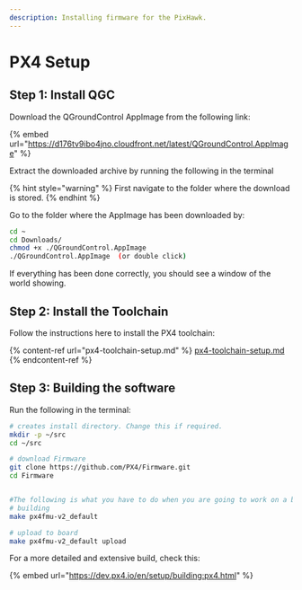 ```yaml
---
description: Installing firmware for the PixHawk.
---
```


# PX4 Setup

## Step 1: Install QGC

Download the QGroundControl AppImage from the following link:

{% embed url="https://d176tv9ibo4jno.cloudfront.net/latest/QGroundControl.AppImage" %}

Extract the downloaded archive by running the following in the terminal

{% hint style="warning" %}
First navigate to the folder where the download is stored.
{% endhint %}

Go to the folder where the AppImage has been downloaded by:

```bash
cd ~
cd Downloads/
chmod +x ./QGroundControl.AppImage
./QGroundControl.AppImage  (or double click)
```

If everything has been done correctly, you should see a window of the world showing.

## Step 2: Install the Toolchain

Follow the instructions here to install the PX4 toolchain:

{% content-ref url="px4-toolchain-setup.md" %}
[px4-toolchain-setup.md](px4-toolchain-setup.md)
{% endcontent-ref %}

## Step 3: Building the software

Run the following in the terminal:

```bash
# creates install directory. Change this if required.
mkdir -p ~/src
cd ~/src

# download Firmware
git clone https://github.com/PX4/Firmware.git
cd Firmware


#The following is what you have to do when you are going to work on a board.... Wait for it   :)
# building
make px4fmu-v2_default

# upload to board
make px4fmu-v2_default upload
```

For a more detailed and extensive build, check this:

{% embed url="https://dev.px4.io/en/setup/building:px4.html" %}
